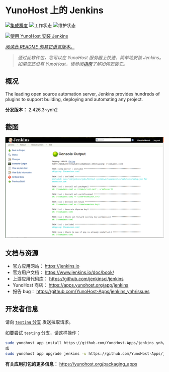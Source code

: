 <!--
注意：此 README 由 <https://github.com/YunoHost/apps/tree/master/tools/readme_generator> 自动生成
请勿手动编辑。
-->

# YunoHost 上的 Jenkins

[![集成程度](https://dash.yunohost.org/integration/jenkins.svg)](https://ci-apps.yunohost.org/ci/apps/jenkins/) ![工作状态](https://ci-apps.yunohost.org/ci/badges/jenkins.status.svg) ![维护状态](https://ci-apps.yunohost.org/ci/badges/jenkins.maintain.svg)

[![使用 YunoHost 安装 Jenkins](https://install-app.yunohost.org/install-with-yunohost.svg)](https://install-app.yunohost.org/?app=jenkins)

*[阅读此 README 的其它语言版本。](./ALL_README.md)*

> *通过此软件包，您可以在 YunoHost 服务器上快速、简单地安装 Jenkins。*  
> *如果您还没有 YunoHost，请参阅[指南](https://yunohost.org/install)了解如何安装它。*

## 概况

The leading open source automation server, Jenkins provides hundreds of plugins to support building, deploying and automating any project. 


**分发版本：** 2.426.3~ynh2

## 截图

![Jenkins 的截图](./doc/screenshots/screenshot1.png)

## 文档与资源

- 官方应用网站： <https://jenkins.io>
- 官方用户文档： <https://www.jenkins.io/doc/book/>
- 上游应用代码库： <https://github.com/jenkinsci/jenkins>
- YunoHost 商店： <https://apps.yunohost.org/app/jenkins>
- 报告 bug： <https://github.com/YunoHost-Apps/jenkins_ynh/issues>

## 开发者信息

请向 [`testing` 分支](https://github.com/YunoHost-Apps/jenkins_ynh/tree/testing) 发送拉取请求。

如要尝试 `testing` 分支，请这样操作：

```bash
sudo yunohost app install https://github.com/YunoHost-Apps/jenkins_ynh/tree/testing --debug
或
sudo yunohost app upgrade jenkins -u https://github.com/YunoHost-Apps/jenkins_ynh/tree/testing --debug
```

**有关应用打包的更多信息：** <https://yunohost.org/packaging_apps>
